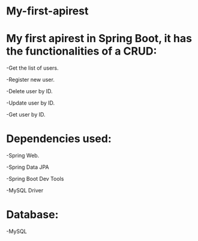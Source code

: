 # My-first-apirest
# My first apirest in Spring Boot, it has the functionalities of a CRUD:
-Get the list of users.

-Register new user.

-Delete user by ID.

-Update user by ID.

-Get user by ID.
# Dependencies used:
-Spring Web.

-Spring Data JPA

-Spring Boot Dev Tools

-MySQL Driver
# Database:
-MySQL
